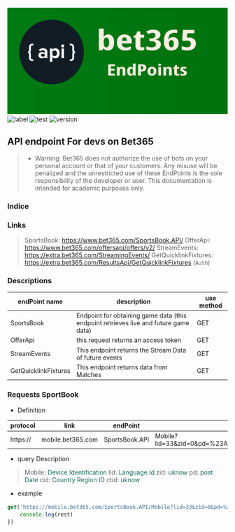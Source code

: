 ![logo](https://raw.githubusercontent.com/victorratts13/bet365-api-endpoints/master/assets/img/endpoint-logo.jpg)
![label](https://img.shields.io/badge/Mark-Down-orange) ![test](https://img.shields.io/badge/test-pass-brightgreen) ![version](https://img.shields.io/badge/Version-20.6-yellowgreen)

## API endpoint For devs on Bet365
>- Warning: Bet365 does not authorize the use of bots on your personal account or that of your customers. Any misuse will be penalized and the unrestricted use of these EndPoints is the sole responsibility of the developer or user. This documentation is intended for academic purposes only.
### Indice

### Links
> SportsBook: https://www.bet365.com/SportsBook.API/
> OfferApi: https://www.bet365.com/offersapi/offers/v2/
> StreamEvents: https://extra.bet365.com/StreamingEvents/
> GetQuicklinkFixtures: https://extra.bet365.com/ResultsApi/GetQuicklinkFixtures (```Auth```)


### Descriptions

endPoint name | description | use method 
--------------|-------------|------------
SportsBook | Endpoint for obtaining game data (this endpoint retrieves live and future game data) | GET
OfferApi | this request returns an access token | GET
StreamEvents | This endpoint returns the Stream Data of future events | GET
GetQuicklinkFixtures | This endpoint returns data from Matches | GET

### Requests SportBook

- Definition

protocol | link | endPoint | query 
---------|------|----------|-------
https:// | mobile.bet365.com | SportsBook.API | Mobile?lid=33&zid=0&pd=%23AS%23B1%23&cid=28&ctid=28

- query Description
> Mobile: <span style="color: #11665c;"> Device Identification </span>
> lid: <span style="color: #11665c;"> Language Id </span>
> zid: <span style="color: #11665c;"> uknow </span>
> pd: <span style="color: #11665c;"> post Date </span>
> cid: <span style="color: #11665c;"> Country Region ID </span>
> ctid: <span style="color: #11665c;"> uknow </span>

- example

~~~javascript
get('https://mobile.bet365.com/SportsBook.API/Mobile?lid=33&zid=0&pd=%23AS%23B1%23&cid=28&ctid=28').then((rest) => {
    console.log(rest)
})
~~~




